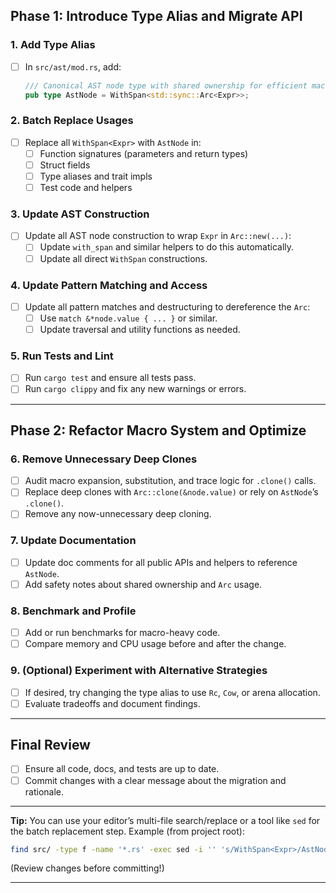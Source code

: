 ## **Phase 1: Introduce Type Alias and Migrate API**

### 1. Add Type Alias
- [ ] In `src/ast/mod.rs`, add:
  ```rust
  /// Canonical AST node type with shared ownership for efficient macro expansion.
  pub type AstNode = WithSpan<std::sync::Arc<Expr>>;
  ```

### 2. Batch Replace Usages
- [ ] Replace all `WithSpan<Expr>` with `AstNode` in:
  - [ ] Function signatures (parameters and return types)
  - [ ] Struct fields
  - [ ] Type aliases and trait impls
  - [ ] Test code and helpers

### 3. Update AST Construction
- [ ] Update all AST node construction to wrap `Expr` in `Arc::new(...)`:
  - [ ] Update `with_span` and similar helpers to do this automatically.
  - [ ] Update all direct `WithSpan` constructions.

### 4. Update Pattern Matching and Access
- [ ] Update all pattern matches and destructuring to dereference the `Arc`:
  - [ ] Use `match &*node.value { ... }` or similar.
  - [ ] Update traversal and utility functions as needed.

### 5. Run Tests and Lint
- [ ] Run `cargo test` and ensure all tests pass.
- [ ] Run `cargo clippy` and fix any new warnings or errors.

---

## **Phase 2: Refactor Macro System and Optimize**

### 6. Remove Unnecessary Deep Clones
- [ ] Audit macro expansion, substitution, and trace logic for `.clone()` calls.
- [ ] Replace deep clones with `Arc::clone(&node.value)` or rely on `AstNode`’s `.clone()`.
- [ ] Remove any now-unnecessary deep cloning.

### 7. Update Documentation
- [ ] Update doc comments for all public APIs and helpers to reference `AstNode`.
- [ ] Add safety notes about shared ownership and `Arc` usage.

### 8. Benchmark and Profile
- [ ] Add or run benchmarks for macro-heavy code.
- [ ] Compare memory and CPU usage before and after the change.

### 9. (Optional) Experiment with Alternative Strategies
- [ ] If desired, try changing the type alias to use `Rc`, `Cow`, or arena allocation.
- [ ] Evaluate tradeoffs and document findings.

---

## **Final Review**
- [ ] Ensure all code, docs, and tests are up to date.
- [ ] Commit changes with a clear message about the migration and rationale.

---

**Tip:**
You can use your editor’s multi-file search/replace or a tool like `sed` for the batch replacement step.
Example (from project root):
```sh
find src/ -type f -name '*.rs' -exec sed -i '' 's/WithSpan<Expr>/AstNode/g' {} +
```
(Review changes before committing!)

---
